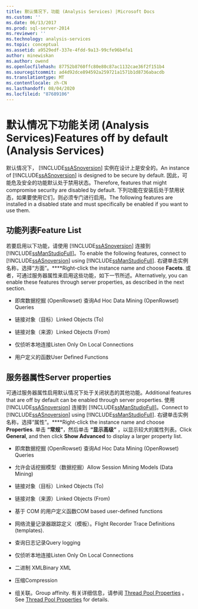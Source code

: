 ```yaml
---
title: 默认情况下，功能 (Analysis Services) |Microsoft Docs
ms.custom: ''
ms.date: 06/13/2017
ms.prod: sql-server-2014
ms.reviewer: ''
ms.technology: analysis-services
ms.topic: conceptual
ms.assetid: a9529edf-337e-4fdd-9a13-99cfe96b4fa1
author: minewiskan
ms.author: owend
ms.openlocfilehash: 87752b8760ffc80e80c87ac1132cae36f2f151b4
ms.sourcegitcommit: ad4d92dce894592a259721a1571b1d8736abacdb
ms.translationtype: MT
ms.contentlocale: zh-CN
ms.lasthandoff: 08/04/2020
ms.locfileid: "87689106"
---
```

# <a name="features-off-by-default-analysis-services"></a><span data-ttu-id="6e048-102">默认情况下功能关闭 (Analysis Services)</span><span class="sxs-lookup"><span data-stu-id="6e048-102">Features off by default (Analysis Services)</span></span>
  <span data-ttu-id="6e048-103">默认情况下， [!INCLUDE[ssASnoversion](../../includes/ssasnoversion-md.md)] 实例在设计上是安全的。</span><span class="sxs-lookup"><span data-stu-id="6e048-103">An instance of [!INCLUDE[ssASnoversion](../../includes/ssasnoversion-md.md)] is designed to be secure by default.</span></span> <span data-ttu-id="6e048-104">因此，可能危及安全的功能默认处于禁用状态。</span><span class="sxs-lookup"><span data-stu-id="6e048-104">Therefore, features that might compromise security are disabled by default.</span></span> <span data-ttu-id="6e048-105">下列功能在安装后处于禁用状态，如果要使用它们，则必须专门进行启用。</span><span class="sxs-lookup"><span data-stu-id="6e048-105">The following features are installed in a disabled state and must specifically be enabled if you want to use them.</span></span>  
  
## <a name="feature-list"></a><span data-ttu-id="6e048-106">功能列表</span><span class="sxs-lookup"><span data-stu-id="6e048-106">Feature List</span></span>  
 <span data-ttu-id="6e048-107">若要启用以下功能，请使用 [!INCLUDE[ssASnoversion](../../includes/ssasnoversion-md.md)] 连接到 [!INCLUDE[ssManStudioFull](../../includes/ssmanstudiofull-md.md)]。</span><span class="sxs-lookup"><span data-stu-id="6e048-107">To enable the following features, connect to [!INCLUDE[ssASnoversion](../../includes/ssasnoversion-md.md)] using [!INCLUDE[ssManStudioFull](../../includes/ssmanstudiofull-md.md)].</span></span> <span data-ttu-id="6e048-108">右键单击实例名称，选择“方面”。\*\*\*\*</span><span class="sxs-lookup"><span data-stu-id="6e048-108">Right-click the instance name and choose **Facets**.</span></span> <span data-ttu-id="6e048-109">或者，可通过服务器属性来启用这些功能，如下一节所述。</span><span class="sxs-lookup"><span data-stu-id="6e048-109">Alternatively, you can enable these features through server properties, as described in the next section.</span></span>  
  
-   <span data-ttu-id="6e048-110">即席数据挖掘 (OpenRowset) 查询</span><span class="sxs-lookup"><span data-stu-id="6e048-110">Ad Hoc Data Mining (OpenRowset) Queries</span></span>  
  
-   <span data-ttu-id="6e048-111">链接对象（目标）</span><span class="sxs-lookup"><span data-stu-id="6e048-111">Linked Objects (To)</span></span>  
  
-   <span data-ttu-id="6e048-112">链接对象（来源）</span><span class="sxs-lookup"><span data-stu-id="6e048-112">Linked Objects (From)</span></span>  
  
-   <span data-ttu-id="6e048-113">仅侦听本地连接</span><span class="sxs-lookup"><span data-stu-id="6e048-113">Listen Only On Local Connections</span></span>  
  
-   <span data-ttu-id="6e048-114">用户定义的函数</span><span class="sxs-lookup"><span data-stu-id="6e048-114">User Defined Functions</span></span>  
  
## <a name="server-properties"></a><span data-ttu-id="6e048-115">服务器属性</span><span class="sxs-lookup"><span data-stu-id="6e048-115">Server properties</span></span>  
 <span data-ttu-id="6e048-116">可通过服务器属性启用默认情况下处于关闭状态的其他功能。</span><span class="sxs-lookup"><span data-stu-id="6e048-116">Additional features that are off by default can be enabled through server properties.</span></span> <span data-ttu-id="6e048-117">使用 [!INCLUDE[ssASnoversion](../../includes/ssasnoversion-md.md)] 连接到 [!INCLUDE[ssManStudioFull](../../includes/ssmanstudiofull-md.md)]。</span><span class="sxs-lookup"><span data-stu-id="6e048-117">Connect to [!INCLUDE[ssASnoversion](../../includes/ssasnoversion-md.md)] using [!INCLUDE[ssManStudioFull](../../includes/ssmanstudiofull-md.md)].</span></span> <span data-ttu-id="6e048-118">右键单击实例名称，选择“属性”。\*\*\*\*</span><span class="sxs-lookup"><span data-stu-id="6e048-118">Right-click the instance name and choose **Properties**.</span></span> <span data-ttu-id="6e048-119">单击 **“常规”**，然后单击 **“显示高级”** ，以显示较大的属性列表。</span><span class="sxs-lookup"><span data-stu-id="6e048-119">Click **General**, and then click **Show Advanced** to display a larger property list.</span></span>  
  
-   <span data-ttu-id="6e048-120">即席数据挖掘 (OpenRowset) 查询</span><span class="sxs-lookup"><span data-stu-id="6e048-120">Ad Hoc Data Mining (OpenRowset) Queries</span></span>  
  
-   <span data-ttu-id="6e048-121">允许会话挖掘模型（数据挖掘）</span><span class="sxs-lookup"><span data-stu-id="6e048-121">Allow Session Mining Models (Data Mining)</span></span>  
  
-   <span data-ttu-id="6e048-122">链接对象（目标）</span><span class="sxs-lookup"><span data-stu-id="6e048-122">Linked Objects (To)</span></span>  
  
-   <span data-ttu-id="6e048-123">链接对象（来源）</span><span class="sxs-lookup"><span data-stu-id="6e048-123">Linked Objects (From)</span></span>  
  
-   <span data-ttu-id="6e048-124">基于 COM 的用户定义函数</span><span class="sxs-lookup"><span data-stu-id="6e048-124">COM based user-defined functions</span></span>  
  
-   <span data-ttu-id="6e048-125">网络流量记录器跟踪定义（模板）。</span><span class="sxs-lookup"><span data-stu-id="6e048-125">Flight Recorder Trace Definitions (templates).</span></span>  
  
-   <span data-ttu-id="6e048-126">查询日志记录</span><span class="sxs-lookup"><span data-stu-id="6e048-126">Query logging</span></span>  
  
-   <span data-ttu-id="6e048-127">仅侦听本地连接</span><span class="sxs-lookup"><span data-stu-id="6e048-127">Listen Only On Local Connections</span></span>  
  
-   <span data-ttu-id="6e048-128">二进制 XML</span><span class="sxs-lookup"><span data-stu-id="6e048-128">Binary XML</span></span>  
  
-   <span data-ttu-id="6e048-129">压缩</span><span class="sxs-lookup"><span data-stu-id="6e048-129">Compression</span></span>  
  
-   <span data-ttu-id="6e048-130">组关联。</span><span class="sxs-lookup"><span data-stu-id="6e048-130">Group affinity.</span></span> <span data-ttu-id="6e048-131">有关详细信息，请参阅 [Thread Pool Properties](../server-properties/thread-pool-properties.md) 。</span><span class="sxs-lookup"><span data-stu-id="6e048-131">See [Thread Pool Properties](../server-properties/thread-pool-properties.md) for details.</span></span>  
  
  
